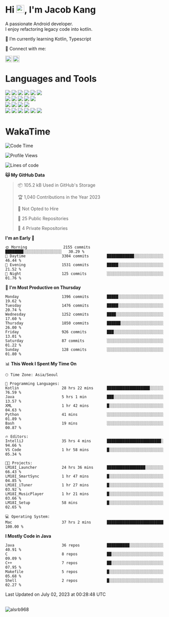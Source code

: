 # Hi <img src="https://media.giphy.com/media/hvRJCLFzcasrR4ia7z/giphy.gif" width="25px">, I'm Jacob Kang
A passionate Android developer.
</br>
I enjoy refactoring legacy code into kotlin.

🌱 I’m currently learning Kotlin, Typescript

🤝 Connect with me:

<a href="https://www.linkedin.com/in/minkyu-kang-b7477b1b2/"><img align="left" src="https://raw.githubusercontent.com/yushi1007/yushi1007/main/images/linkedin.svg" alt="Minkyu Kang | LinkedIn" width="21px"/></a>
<a href="https://www.instagram.com/_jacob_kang/"><img align="left" src="https://raw.githubusercontent.com/yushi1007/yushi1007/main/images/instagram.svg" alt="Jacob Kang | Instagram" width="21px"/></a>

</br>

# Languages and Tools

<div align="left">
<img src="https://img.shields.io/badge/java-007396?logo=java&logoColor=white"/>
<img src="https://img.shields.io/badge/kotlin-7F52FF?logo=kotlin&logoColor=white"/>
<img src="https://img.shields.io/badge/python-3776AB?logo=python&logoColor=white"/>
<img src="https://img.shields.io/badge/bash shell-4EAA25?logo=gnubash&logoColor=white"/>
<img src="https://img.shields.io/badge/c-A8B9CC?logo=c&logoColor=white"/>
<img src="https://img.shields.io/badge/c++-00599C?logo=c%2b%2b&logoColor=white"/>
</div>
<div align="left">
<img src="https://img.shields.io/badge/git-F05032?logo=git&logoColor=white"/>
<img src="https://img.shields.io/badge/github-181717?logo=github&logoColor=white"/>
<img src="https://img.shields.io/badge/mysql-4479A1?logo=mysql&logoColor=white"/>
<img src="https://img.shields.io/badge/sqlite-003B57?logo=sqlite&logoColor=white"/>
<img src="https://img.shields.io/badge/amazon AWS-232F3E?logo=amazonaws&logoColor=white"/>
</div>
<div align="left">
<img src="https://img.shields.io/badge/android-3DDC84?logo=android&logoColor=white"/>
<img src="https://img.shields.io/badge/linux-FCC624?logo=linux&logoColor=white"/>
<img src="https://img.shields.io/badge/flask-000000?logo=flask&logoColor=white"/>
<img src="https://img.shields.io/badge/arduino-00979D?logo=arduino&logoColor=white"/>
</div>
<div align="left">
<img src="https://img.shields.io/badge/slack-4A154B?logo=slack&logoColor=white"/>
<img src="https://img.shields.io/badge/notion-000000?logo=notion&logoColor=white"/>
<img src="https://img.shields.io/badge/jira-0052CC?logo=jira&logoColor=white"/>
<img src="https://img.shields.io/badge/postman-FF6C37?logo=postman&logoColor=white"/>
<img src="https://img.shields.io/badge/intellij-000000?logo=intellijidea&logoColor=white"/>
<img src="https://img.shields.io/badge/pycharm-000000?logo=pycharm&logoColor=white"/>
</div>

# WakaTime

<!--START_SECTION:waka-->
![Code Time](http://img.shields.io/badge/Code%20Time-2%2C685%20hrs%2014%20mins-blue)

![Profile Views](http://img.shields.io/badge/Profile%20Views-0-blue)

![Lines of code](https://img.shields.io/badge/From%20Hello%20World%20I%27ve%20Written-4.8%20million%20lines%20of%20code-blue)

**🐱 My GitHub Data** 

> 📦 105.2 kB Used in GitHub's Storage 
 > 
> 🏆 1,040 Contributions in the Year 2023
 > 
> 🚫 Not Opted to Hire
 > 
> 📜 25 Public Repositories 
 > 
> 🔑 4 Private Repositories 
 > 
**I'm an Early 🐤** 

```text
🌞 Morning                2155 commits        ████████░░░░░░░░░░░░░░░░░   30.29 % 
🌆 Daytime                3304 commits        ████████████░░░░░░░░░░░░░   46.44 % 
🌃 Evening                1531 commits        █████░░░░░░░░░░░░░░░░░░░░   21.52 % 
🌙 Night                  125 commits         ░░░░░░░░░░░░░░░░░░░░░░░░░   01.76 % 
```
📅 **I'm Most Productive on Thursday** 

```text
Monday                   1396 commits        █████░░░░░░░░░░░░░░░░░░░░   19.62 % 
Tuesday                  1476 commits        █████░░░░░░░░░░░░░░░░░░░░   20.74 % 
Wednesday                1252 commits        ████░░░░░░░░░░░░░░░░░░░░░   17.60 % 
Thursday                 1850 commits        ██████░░░░░░░░░░░░░░░░░░░   26.00 % 
Friday                   926 commits         ███░░░░░░░░░░░░░░░░░░░░░░   13.01 % 
Saturday                 87 commits          ░░░░░░░░░░░░░░░░░░░░░░░░░   01.22 % 
Sunday                   128 commits         ░░░░░░░░░░░░░░░░░░░░░░░░░   01.80 % 
```


📊 **This Week I Spent My Time On** 

```text
🕑︎ Time Zone: Asia/Seoul

💬 Programming Languages: 
Kotlin                   28 hrs 22 mins      ███████████████████░░░░░░   76.59 % 
Java                     5 hrs 1 min         ███░░░░░░░░░░░░░░░░░░░░░░   13.57 % 
XML                      1 hr 42 mins        █░░░░░░░░░░░░░░░░░░░░░░░░   04.63 % 
Python                   41 mins             ░░░░░░░░░░░░░░░░░░░░░░░░░   01.89 % 
Bash                     19 mins             ░░░░░░░░░░░░░░░░░░░░░░░░░   00.87 % 

🔥 Editors: 
IntelliJ                 35 hrs 4 mins       ████████████████████████░   94.66 % 
VS Code                  1 hr 58 mins        █░░░░░░░░░░░░░░░░░░░░░░░░   05.34 % 

🐱‍💻 Projects: 
LM18I_Launcher           24 hrs 36 mins      █████████████████░░░░░░░░   66.43 % 
LM18I_SmartSync          1 hr 47 mins        █░░░░░░░░░░░░░░░░░░░░░░░░   04.85 % 
LM18I_iTuner             1 hr 27 mins        █░░░░░░░░░░░░░░░░░░░░░░░░   03.92 % 
LM18I_MusicPlayer        1 hr 21 mins        █░░░░░░░░░░░░░░░░░░░░░░░░   03.66 % 
LM18I_Setup              58 mins             █░░░░░░░░░░░░░░░░░░░░░░░░   02.65 % 

💻 Operating System: 
Mac                      37 hrs 2 mins       █████████████████████████   100.00 % 
```

**I Mostly Code in Java** 

```text
Java                     36 repos            ██████████░░░░░░░░░░░░░░░   40.91 % 
C                        8 repos             ██░░░░░░░░░░░░░░░░░░░░░░░   09.09 % 
C++                      7 repos             ██░░░░░░░░░░░░░░░░░░░░░░░   07.95 % 
Makefile                 5 repos             █░░░░░░░░░░░░░░░░░░░░░░░░   05.68 % 
Shell                    2 repos             █░░░░░░░░░░░░░░░░░░░░░░░░   02.27 % 
```




 Last Updated on July 02, 2023 at 00:28:48 UTC
<!--END_SECTION:waka-->

</br>

<div align="left">
<img align="left" src="https://github-readme-stats.vercel.app/api/top-langs?username=alsrb968&show_icons=true&locale=en&layout=compact&theme=dark" alt="alsrb968" />
</div>
